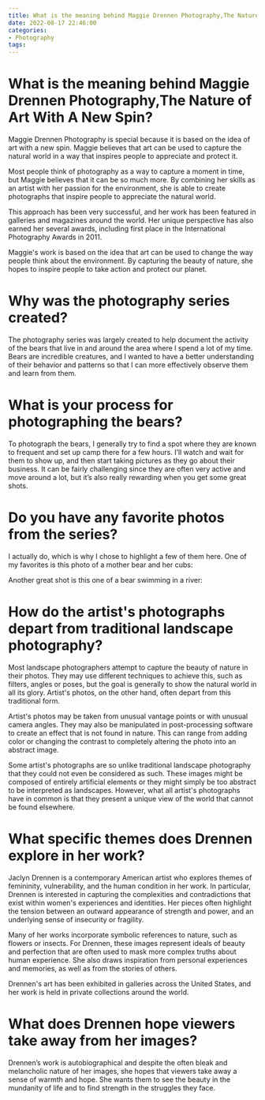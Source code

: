 ```yaml
---
title: What is the meaning behind Maggie Drennen Photography,The Nature of Art With A New Spin
date: 2022-08-17 22:46:00
categories:
- Photography
tags:
---
```



#  What is the meaning behind Maggie Drennen Photography,The Nature of Art With A New Spin?

Maggie Drennen Photography is special because it is based on the idea of art with a new spin. Maggie believes that art can be used to capture the natural world in a way that inspires people to appreciate and protect it.

Most people think of photography as a way to capture a moment in time, but Maggie believes that it can be so much more. By combining her skills as an artist with her passion for the environment, she is able to create photographs that inspire people to appreciate the natural world.

This approach has been very successful, and her work has been featured in galleries and magazines around the world. Her unique perspective has also earned her several awards, including first place in the International Photography Awards in 2011.

Maggie's work is based on the idea that art can be used to change the way people think about the environment. By capturing the beauty of nature, she hopes to inspire people to take action and protect our planet.

#  Why was the photography series created?

The photography series was largely created to help document the activity of the bears that live in and around the area where I spend a lot of my time. Bears are incredible creatures, and I wanted to have a better understanding of their behavior and patterns so that I can more effectively observe them and learn from them.

# What is your process for photographing the bears?

To photograph the bears, I generally try to find a spot where they are known to frequent and set up camp there for a few hours. I’ll watch and wait for them to show up, and then start taking pictures as they go about their business. It can be fairly challenging since they are often very active and move around a lot, but it’s also really rewarding when you get some great shots.

# Do you have any favorite photos from the series?

I actually do, which is why I chose to highlight a few of them here. One of my favorites is this photo of a mother bear and her cubs:

Another great shot is this one of a bear swimming in a river:

















#  How do the artist's photographs depart from traditional landscape photography?

Most landscape photographers attempt to capture the beauty of nature in their photos. They may use different techniques to achieve this, such as filters, angles or poses, but the goal is generally to show the natural world in all its glory. Artist's photos, on the other hand, often depart from this traditional form.

Artist's photos may be taken from unusual vantage points or with unusual camera angles. They may also be manipulated in post-processing software to create an effect that is not found in nature. This can range from adding color or changing the contrast to completely altering the photo into an abstract image.

Some artist's photographs are so unlike traditional landscape photography that they could not even be considered as such. These images might be composed of entirely artificial elements or they might simply be too abstract to be interpreted as landscapes. However, what all artist's photographs have in common is that they present a unique view of the world that cannot be found elsewhere.

#  What specific themes does Drennen explore in her work?

Jaclyn Drennen is a contemporary American artist who explores themes of femininity, vulnerability, and the human condition in her work. In particular, Drennen is interested in capturing the complexities and contradictions that exist within women's experiences and identities. Her pieces often highlight the tension between an outward appearance of strength and power, and an underlying sense of insecurity or fragility.

Many of her works incorporate symbolic references to nature, such as flowers or insects. For Drennen, these images represent ideals of beauty and perfection that are often used to mask more complex truths about human experience. She also draws inspiration from personal experiences and memories, as well as from the stories of others.

Drennen's art has been exhibited in galleries across the United States, and her work is held in private collections around the world.

#  What does Drennen hope viewers take away from her images?

Drennen’s work is autobiographical and despite the often bleak and melancholic nature of her images, she hopes that viewers take away a sense of warmth and hope. She wants them to see the beauty in the mundanity of life and to find strength in the struggles they face.